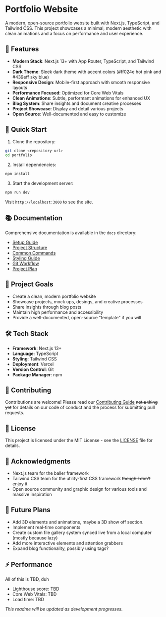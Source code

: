 # Portfolio Website

A modern, open-source portfolio website built with Next.js, TypeScript, and Tailwind CSS. This project showcases a minimal, modern aesthetic with clean animations and a focus on performance and user experience.

## 🎨 Features

- **Modern Stack**: Next.js 13+ with App Router, TypeScript, and Tailwind CSS
- **Dark Theme**: Sleek dark theme with accent colors (#ff024e hot pink and #439eff sky blue)
- **Responsive Design**: Mobile-first approach with smooth responsive layouts
- **Performance Focused**: Optimized for Core Web Vitals
- **Clean Animations**: Subtle, performant animations for enhanced UX
- **Blog System**: Share insights and document creative processes
- **Project Showcase**: Display and detail various projects
- **Open Source**: Well-documented and easy to customize

## 🚀 Quick Start

1. Clone the repository:
```bash
git clone <repository-url>
cd portfolio
```

2. Install dependencies:
```bash
npm install
```

3. Start the development server:
```bash
npm run dev
```

Visit `http://localhost:3000` to see the site.

## 📚 Documentation

Comprehensive documentation is available in the `docs` directory:

- [Setup Guide](docs/development/setup.md)
- [Project Structure](docs/development/project-structure.md)
- [Common Commands](docs/development/commands.md)
- [Styling Guide](docs/development/styling-guide.md)
- [Git Workflow](docs/development/git-workflow.md)
- [Project Plan](docs/planning/project-plan.md)

## 🎯 Project Goals

- Create a clean, modern portfolio website
- Showcase projects, mock ups, desings, and creative processes
- Share insights through blog posts
- Maintain high performance and accessibility
- Provide a well-documented, open-source "template" if you will

## 🛠️ Tech Stack

- **Framework**: Next.js 13+
- **Language**: TypeScript
- **Styling**: Tailwind CSS
- **Deployment**: Vercel
- **Version Control**: Git
- **Package Manager**: npm

## 🤝 Contributing

Contributions are welcome! Please read our [Contributing Guide](docs/development/git-workflow.md) ~~not a thing yet~~ for details on our code of conduct and the process for submitting pull requests.

## 📝 License

This project is licensed under the MIT License - see the [LICENSE](LICENSE) file for details.

## 🙏 Acknowledgments

- Next.js team for the baller framework
- Tailwind CSS team for the utility-first CSS framework ~~though I don't enjoy it~~
- Open source community and graphic design for various tools and massive inspiration

## 🔮 Future Plans

- Add 3D elements and animations, maybe a 3D show off section.
- Implement real-time components
- Create custom file gallery system synced live from a local computer (mostly because lazy)
- Add more interactive elements and attention grabbers
- Expand blog functionality, possibly using tags?

## ⚡ Performance

All of this is TBD, duh
- Lighthouse score: TBD
- Core Web Vitals: TBD
- Load time: TBD

_This readme will be updated as development progresses._
